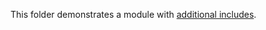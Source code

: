 This folder demonstrates a module with [additional includes](../../../../topics/additional-includes.md).